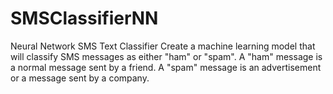 # SMSClassifierNN
Neural Network SMS Text Classifier
Create a machine learning model that will classify SMS messages as either "ham" or "spam". A "ham" message is a normal message sent by a friend. A "spam" message is an advertisement or a message sent by a company.
